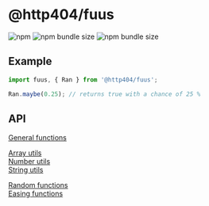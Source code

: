 # @http404/fuus

![npm](https://img.shields.io/npm/v/@http404/fuus/easing?style=flat-square) ![npm bundle size](https://img.shields.io/bundlephobia/min/@http404/fuus/easing?label=minified&style=flat-square) ![npm bundle size](https://img.shields.io/bundlephobia/minzip/@http404/fuus/easing?label=zipped&style=flat-square)

## Example

```js
import fuus, { Ran } from '@http404/fuus';

Ran.maybe(0.25); // returns true with a chance of 25 %
```

## API

[General functions](https://github.com/error-four-o-four/utils-fuu/blob/main/packages/main/README.md)

[Array utils](https://github.com/error-four-o-four/utils-fuu/blob/main/packages/array/README.md)\
[Number utils](https://github.com/error-four-o-four/utils-fuu/blob/main/packages/number/README.md)\
[String utils](https://github.com/error-four-o-four/utils-fuu/blob/main/packages/string/README.md)

[Random functions](https://github.com/error-four-o-four/utils-fuu/blob/main/packages/random/README.md)\
[Easing functions](https://github.com/error-four-o-four/utils-fuu/blob/main/packages/easing/README.md)

